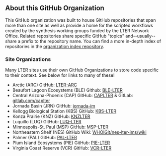 ## About this GitHub Organization

This GitHub organization was built to house GitHub repositories that span more than one site as well as provide a home for the scripted workflows created by the synthesis working groups funded by the LTER Network Office. Related repositories share specific GitHub "topics" and--usually--share a prefix to the repository name. You can find a more in-depth index of repositories in the [organization index repository](https://github.com/lter/lter_github-index#readme).

### Site Organizations

Many LTER sites use their own GitHub Organizations to store code specific to their context. See below for links to many of these!

- Arctic (ARC) GitHub: [LTER-ARC](https://github.com/LTER-ARC)
- Beaufort Lagoon Ecosystems (BLE) Github: [BLE-LTER](https://github.com/BLE-LTER)
- Central Arizona-Phoenix (CAP) GitHub: [CAPLTER](https://github.com/CAPLTER) & GitLab: [gitlab.com/caplter](https://gitlab.com/caplter)
- Jornada Basin (JRN) GitHub: [jornada-im](https://github.com/jornada-im)
- Kellogg Biological Station (KBS) GitHub: [KBS-LTER](https://github.com/kbs-lter)
- Konza Prairie (KNZ) GitHub: [KNZLTER](https://github.com/knzlter)
- Luquillo (LUQ) GitHub: [LUQ-LTER](https://github.com/LUQ-LTER)
- Minneapolis-St. Paul (MSP) GitHub: [MSP-LTER](https://github.com/MSP-LTER)
- Northeastern Shelf (NES) GitHub Wiki: [WHOIGit/nes-lter-ims/wiki](https://github.com/WHOIGit/nes-lter-ims/wiki)
- Palmer (PAL) GitHub: [PAL-LTER](https://github.com/pal-lter)
- Plum Island Ecosystems (PIE) GitHub: [PIE-LTER](https://github.com/PIE-LTER)
- Virginia Coast Reserve (VCR) GitHub: [VCR-LTER](https://github.com/VCR-LTER)
